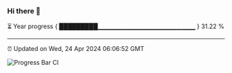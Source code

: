 ### Hi there 👋

⏳ Year progress { █████████▁▁▁▁▁▁▁▁▁▁▁▁▁▁▁▁▁▁▁▁▁ } 31.22 %

---

⏰ Updated on Wed, 24 Apr 2024 06:06:52 GMT

![Progress Bar CI](https://github.com/liununu/liununu/workflows/Progress%20Bar%20CI/badge.svg)

